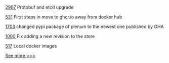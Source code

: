
[2997](https://github.com/hyperledger/fabric/pull/2997) Protobuf and etcd upgrade

[531](https://github.com/hyperledger-labs/solang/pull/531) First steps in move to ghcr.io away from docker hub

[1703](https://github.com/hyperledger/indy-node/pull/1703) changed pypi package of plenum to the newest one published by GHA 

[1000](https://github.com/hyperledger/grid/pull/1000) Fix adding a new revision to the store

[517](https://github.com/hyperledger/fabric-samples/pull/517) Local docker images


[See more >>>](https://start-here.hyperledger.org/pull-requests)
